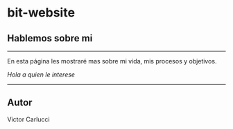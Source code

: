 # bit-website
## Hablemos sobre mi
---
En esta página les mostraré mas sobre mi vida, mis procesos y objetivos. 

*Hola a quien le interese*

---
## Autor
Victor Carlucci
